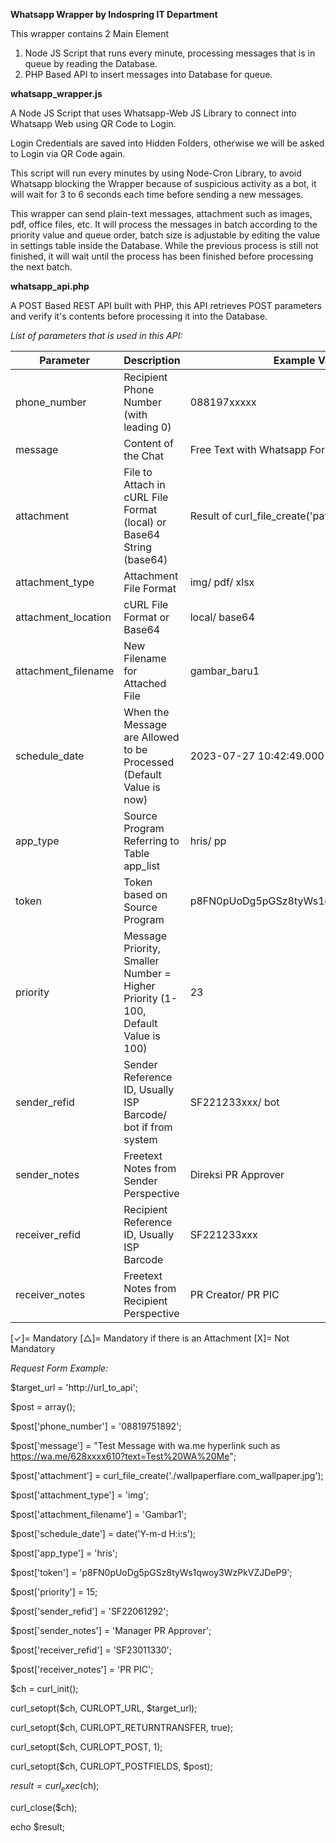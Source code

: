 **Whatsapp Wrapper by Indospring IT Department**

This wrapper contains 2 Main Element

1. Node JS Script that runs every minute, processing messages that is in queue by reading the Database.
2. PHP Based API to insert messages into Database for queue.

**whatsapp_wrapper.js**

A Node JS Script that uses Whatsapp-Web JS Library to connect into Whatsapp Web using QR Code to Login.

Login Credentials are saved into Hidden Folders, otherwise we will be asked to Login via QR Code again.

This script will run every minutes by using Node-Cron Library, to avoid Whatsapp blocking the Wrapper because of suspicious activity as a bot, it will wait for 3 to 6 seconds each time before sending a new messages.

This wrapper can send plain-text messages, attachment such as images, pdf, office files, etc. It will process the messages in batch according to the priority value and queue order, batch size is adjustable by editing the value in settings table inside the Database. While the previous process is still not finished, it will wait until the process has been finished before processing the next batch.

**whatsapp_api.php**

A POST Based REST API built with PHP, this API retrieves POST parameters and verify it's contents before processing it into the Database.

_List of parameters that is used in this API:_

| Parameter           | Description                                                                      | Example Value                              | Mandatory |
| ------------------- | -------------------------------------------------------------------------------- | ------------------------------------------ | --------- |
| phone_number        | Recipient Phone Number (with leading 0)                                          | 088197xxxxx                                | [✓]       |
| message             | Content of the Chat                                                              | Free Text with Whatsapp Format             | [✓]       |
| attachment          | File to Attach in cURL File Format (local) or Base64 String (base64)             | Result of curl_file_create('path_to_file') | [X]       |
| attachment_type     | Attachment File Format                                                           | img/ pdf/ xlsx                             | [△]       |
| attachment_location | cURL File Format or Base64                                                       | local/ base64                              | [△]       |
| attachment_filename | New Filename for Attached File                                                   | gambar_baru1                               | [X]       |
| schedule_date       | When the Message are Allowed to be Processed (Default Value is now)              | 2023-07-27 10:42:49.000                    | [X]       |
| app_type            | Source Program Referring to Table app_list                                       | hris/ pp                                   | [✓]       |
| token               | Token based on Source Program                                                    | p8FN0pUoDg5pGSz8tyWs1qwoy3WzPkVZJDeP9 | [✓]       |
| priority            | Message Priority, Smaller Number = Higher Priority (1-100, Default Value is 100) | 23                                         | [X]       |
| sender_refid        | Sender Reference ID, Usually ISP Barcode/ bot if from system                     | SF221233xxx/ bot                           | [X]       |
| sender_notes        | Freetext Notes from Sender Perspective                                           | Direksi PR Approver                        | [X]       |
| receiver_refid      | Recipient Reference ID, Usually ISP Barcode                                      | SF221233xxx                                | [X]       |
| receiver_notes      | Freetext Notes from Recipient Perspective                                        | PR Creator/ PR PIC                         | [X]       |

[✓]= Mandatory
 [△]= Mandatory if there is an Attachment
 [X]= Not Mandatory

_Request Form Example:_

$target_url = 'http://url_to_api';

$post = array();

$post['phone_number'] = '08819751892';

$post['message'] = "Test Message with wa.me hyperlink such as https://wa.me/628xxxx610?text=Test%20WA%20Me";

$post['attachment'] =  curl_file_create('./wallpaperflare.com_wallpaper.jpg');

$post['attachment_type'] =  'img';

$post['attachment_filename'] =  'Gambar1';

$post['schedule_date'] = date('Y-m-d H:i:s');

$post['app_type'] = 'hris';

$post['token'] = 'p8FN0pUoDg5pGSz8tyWs1qwoy3WzPkVZJDeP9';

$post['priority'] = 15;

$post['sender_refid'] = 'SF22061292';

$post['sender_notes'] = 'Manager PR Approver';

$post['receiver_refid'] = 'SF23011330';

$post['receiver_notes'] = 'PR PIC';

$ch = curl_init();

curl_setopt($ch, CURLOPT_URL, $target_url);

curl_setopt($ch, CURLOPT_RETURNTRANSFER, true);

curl_setopt($ch, CURLOPT_POST, 1);

curl_setopt($ch, CURLOPT_POSTFIELDS, $post);

$result = curl_exec($ch);

curl_close($ch);

echo $result;
